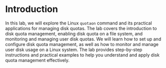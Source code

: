 # Introduction

In this lab, we will explore the Linux `quotaon` command and its practical applications for managing disk quotas. The lab covers the introduction to disk quota management, enabling disk quota on a file system, and monitoring and managing user disk quotas. We will learn how to set up and configure disk quota management, as well as how to monitor and manage user disk usage on a Linux system. The lab provides step-by-step instructions and practical examples to help you understand and apply disk quota management effectively.
